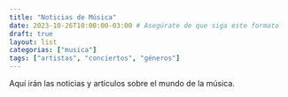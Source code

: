 ```yaml
---
title: "Noticias de Música"
date: 2023-10-26T10:00:00-03:00 # Asegúrate de que siga este formato
draft: true
layout: list
categorias: ["musica"]
tags: ["artistas", "conciertos", "géneros"]
---
```

Aquí irán las noticias y artículos sobre el mundo de la música.